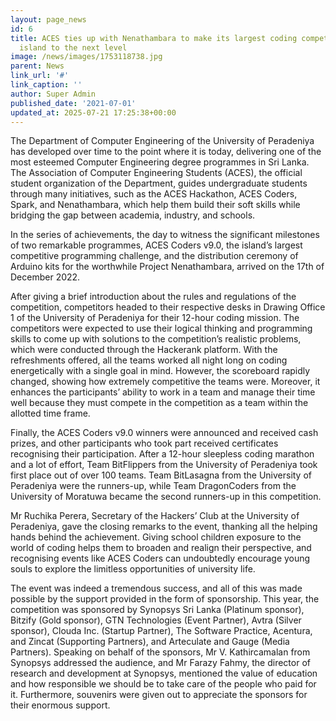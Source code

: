 ```yaml
---
layout: page_news
id: 6
title: ACES ties up with Nenathambara to make its largest coding competition on the
  island to the next level
image: /news/images/1753118738.jpg
parent: News
link_url: '#'
link_caption: ''
author: Super Admin
published_date: '2021-07-01'
updated_at: 2025-07-21 17:25:38+00:00
---
```



<!-- Automated Update by GitHub Actions -->

<p>The Department of Computer Engineering of the University of Peradeniya has developed over time to the point where it is today, delivering one of the most esteemed Computer Engineering degree programmes in Sri Lanka. The Association of Computer Engineering Students (ACES), the official student organization of the Department, guides undergraduate students through many initiatives, such as the ACES Hackathon, ACES Coders, Spark, and Nenathambara, which help them build their soft skills while bridging the gap between academia, industry, and schools.</p><p>In the series of achievements, the day to witness the significant milestones of two remarkable programmes, ACES Coders v9.0, the island’s largest competitive programming challenge, and the distribution ceremony of Arduino kits for the worthwhile Project Nenathambara, arrived on the 17th of December 2022.</p><p>After giving a brief introduction about the rules and regulations of the competition, competitors headed to their respective desks in Drawing Office 1 of the University of Peradeniya for their 12-hour coding mission. The competitors were expected to use their logical thinking and programming skills to come up with solutions to the competition’s realistic problems, which were conducted through the Hackerank platform. With the refreshments offered, all the teams worked all night long on coding energetically with a single goal in mind. However, the scoreboard rapidly changed, showing how extremely competitive the teams were. Moreover, it enhances the participants’ ability to work in a team and manage their time well because they must compete in the competition as a team within the allotted time frame.</p><p>Finally, the ACES Coders v9.0 winners were announced and received cash prizes, and other participants who took part received certificates recognising their participation. After a 12-hour sleepless coding marathon and a lot of effort, Team BitFlippers from the University of Peradeniya took first place out of over 100 teams. Team BitLasagna from the University of Peradeniya were the runners-up, while Team DragonCoders from the University of Moratuwa became the second runners-up in this competition.</p><p>Mr Ruchika Perera, Secretary of the Hackers’ Club at the University of Peradeniya, gave the closing remarks to the event, thanking all the helping hands behind the achievement. Giving school children exposure to the world of coding helps them to broaden and realign their perspective, and recognising events like ACES Coders can undoubtedly encourage young souls to explore the limitless opportunities of university life.</p><p>The event was indeed a tremendous success, and all of this was made possible by the support provided in the form of sponsorship. This year, the competition was sponsored by Synopsys Sri Lanka (Platinum sponsor), Bitzify (Gold sponsor), GTN Technologies (Event Partner), Avtra (Silver sponsor), Clouda Inc. (Startup Partner), The Software Practice, Acentura, and Zincat (Supporting Partners), and Arteculate and Gauge (Media Partners). Speaking on behalf of the sponsors, Mr V. Kathircamalan from Synopsys addressed the audience, and Mr Farazy Fahmy, the director of research and development at Synopsys, mentioned the value of education and how responsible we should be to take care of the people who paid for it. Furthermore, souvenirs were given out to appreciate the sponsors for their enormous support.</p>

